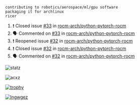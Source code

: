 ```
contributing to robotics/aerospace/ml/gpu software
packaging it for archlinux
ricer
```

<!--START_SECTION:activity-->
1. ❗️ Closed issue [#33](https://github.com/rocm-arch/python-pytorch-rocm/issues/33) in [rocm-arch/python-pytorch-rocm](https://github.com/rocm-arch/python-pytorch-rocm)
2. 🗣 Commented on [#33](https://github.com/rocm-arch/python-pytorch-rocm/issues/33) in [rocm-arch/python-pytorch-rocm](https://github.com/rocm-arch/python-pytorch-rocm)
3. ❗️ Reopened issue [#32](https://github.com/rocm-arch/python-pytorch-rocm/issues/32) in [rocm-arch/python-pytorch-rocm](https://github.com/rocm-arch/python-pytorch-rocm)
4. ❗️ Closed issue [#32](https://github.com/rocm-arch/python-pytorch-rocm/issues/32) in [rocm-arch/python-pytorch-rocm](https://github.com/rocm-arch/python-pytorch-rocm)
5. 🗣 Commented on [#32](https://github.com/rocm-arch/python-pytorch-rocm/issues/32) in [rocm-arch/python-pytorch-rocm](https://github.com/rocm-arch/python-pytorch-rocm)
<!--END_SECTION:activity-->


![statz](https://github-readme-stats.vercel.app/api?username=acxz&include_all_commits=true&show_icons=true)

<p><img align="center" src="https://github-readme-streak-stats.herokuapp.com/?user=acxz&" alt="acxz" /></p>

[![trophy](https://github-profile-trophy.vercel.app/?username=acxz)](https://github.com/ryo-ma/github-profile-trophy)

[![lngwgez](https://github-readme-stats.vercel.app/api/top-langs/?username=acxz&layout=compact)](https://github.com/acxz/github-readme-stats)
